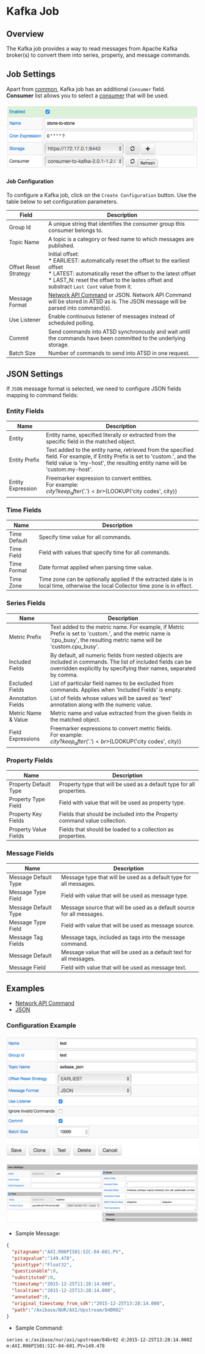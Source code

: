 # Kafka Job

## Overview

The Kafka job provides a way to read messages from Apache Kafka broker(s) to convert them into series, property, and message commands.

## Job Settings

Apart from [common](../job-generic.md), Kafka job has an additional `Consumer` field. <br>
**Consumer** list allows you to select a [consumer](kafka-consumer.md) that will be used.

![Kafka job settings](images/kafka_job.png)

#### Job Configuration

To configure a Kafka job, click on the `Create Configuration` button.
Use the table below to set configuration parameters.

**Field** | **Description**
----- | -----------
Group Id | A unique string that identifies the consumer group this consumer belongs to.
Topic Name | A topic is a category or feed name to which messages are published.
Offset Reset Strategy | Initial offset:<br>* EARLIEST: automatically reset the offset to the earliest offset<br>* LATEST: automatically reset the offset to the latest offset<br>* LAST_N: reset the offset to the lastes offset and substract `Last Cont` value from it.
Message Format | [Network API Command](https://github.com/axibase/atsd/tree/master/api/network#network-api) or JSON. Network API Command will be stored in ATSD as is. The JSON message will be parsed into command(s).
Use Listener | Enable continuous listener of messages instead of scheduled polling.
Commit | Send commands into ATSD synchronously and wait until the commands have been committed to the underlying storage.
Batch Size | Number of commands to send into ATSD in one request.

## JSON Settings

If `JSON` message format is selected, we need to configure JSON fields mapping to command fields:

### Entity Fields

**Name** | **Description**
---| ---
Entity | Entity name, specified literally or extracted from the specific field in the matched object.
Entity Prefix | Text added to the entity name, retrieved from the specified field. For example, if Entity Prefix is set to 'custom.', and the field value is 'my-host', the resulting entity name will be 'custom.my-host'.
Entity Expression | Freemarker expression to convert entities.<br>For example:<br>${city?keep_after('.')}<br>${LOOKUP('city codes', city)}

### Time Fields

**Name** | **Description**
---| ---
Time Default | Specify time value for all commands.
Time Field   | Field with values that specify time for all commands.
Time Format  | Date format applied when parsing time value.
Time Zone    | Time zone can be optionally applied if the extracted date is in local time, otherwise the local Collector time zone is in effect.

### Series Fields

**Name** | **Description**
--- | ---
Metric Prefix | Text added to the metric name. For example, if Metric Prefix is set to 'custom.', and the metric name is 'cpu_busy', the resulting metric name will be 'custom.cpu_busy'.
Included Fields | By default, all numeric fields from nested objects are included in commands. The list of included fields can be overridden explicitly by specifying their names, separated by comma.
Excluded Fields | List of particular field names to be excluded from commands. Applies when 'Included Fields' is empty.
Annotation Fields | List of fields whose values will be saved as 'text' annotation along with the numeric value.
Metric Name & Value | Metric name and value extracted from the given fields in the matched object.
Field Expressions | Freemarker expressions to convert metric fields.<br>For example:<br>${city?keep_after('.')}<br>${LOOKUP('city codes', city)}

### Property Fields

**Name** | **Description**
--- | ---
Property Default Type | Property type that will be used as a default type for all properties.
Property Type Field   | Field with value that will be used as property type.
Property Key Fields   | Fields that should be included into the Property command value collection.
Property Value Fields | Fields that should be loaded to a collection as properties.

### Message Fields

**Name** | **Description**
--- | ---
Message Default Type | Message type that will be used as a default type for all messages.
Message Type Field   | Field with value that will be used as message type.
Message Default Type | Message source that will be used as a default source for all messages.
Message Type Field   | Field with value that will be used as message source.
Message Tag Fields   | Message tags, included as tags into the message command.
Message Default | Message value that will be used as a default text for all messages.
Message Field   | Field with value that will be used as message text.

## Examples

* [Network API Command](examples/kafka/network-format/README.md)
* [JSON](examples/kafka/json-format/README.md)

### Configuration Example

![Kafka Configuration Example](images/kafka_job_configuration.png)

![Kafka JSON mapping settings](images/kafka_json_mapping_settings.png)

* Sample Message:

```json
{
  "pitagname":"AXI.R06PIS01:SIC-84-601.PV",
  "pitagvalue":"149.478",
  "pointtype":"Float32",
  "questionable":0,
  "substituted":0,
  "timestamp":"2015-12-25T11:28:14.000",
  "localtime":"2015-12-25T13:28:14.000",
  "annotated":0,
  "original_timestamp_from_sdk":"2015-12-25T13:28:14.000",
  "path":"/Axibase/NUR/AXI/Upstream/84BR02"
}
```


* Sample Command:

```ls
series e:/axibase/nur/axi/upstream/84br02 d:2015-12-25T13:28:14.000Z m:AXI.R06PIS01:SIC-84-601.PV=149.478
```
